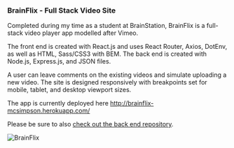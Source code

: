 ### BrainFlix - Full Stack Video Site

Completed during my time as a student at BrainStation, BrainFlix is a full-stack video player app modelled after Vimeo.  

The front end is created with React.js and uses React Router, Axios, DotEnv, as well as HTML, Sass/CSS3 with BEM.  The back end is created with Node.js, Express.js, and JSON files. 

A user can leave comments on the existing videos and simulate uploading a new video.  The site is designed responsively with breakpoints set for mobile, tablet, and desktop viewport sizes. 

The app is currently deployed here <http://brainflix-mcsimpson.herokuapp.com/>

Please be sure to also [check out the back end repository](https://github.com/matthewcsimpson/Brainflix-Backend). 

![BrainFlix](https://github.com/matthewcsimpson/Brainflix/blob/main/public/brainflix-screenshot.png)
